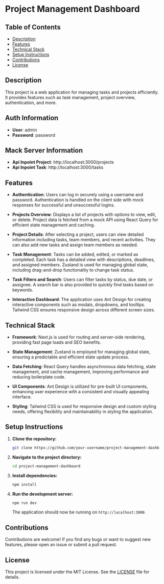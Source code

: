 # Project Management Dashboard

## Table of Contents

- [Description](#description)
- [Features](#features)
- [Technical Stack](#technical-stack)
- [Setup Instructions](#setup-instructions)
- [Contributions](#contributions)
- [License](#license)

## Description

This project is a web application for managing tasks and projects efficiently. It provides features such as task management, project overview, authentication, and more.

## Auth Information
- **User**: admin
- **Password**: password

##  Mack Server Information
- **Api Inpoint Project**: http://localhost:3000/projects
- **Api Inpoint Task**: http://localhost:3000/tasks

## Features

- **Authentication**: Users can log in securely using a username and password. Authentication is handled on the client side with mock responses for successful and unsuccessful logins.
  
- **Projects Overview**: Displays a list of projects with options to view, edit, or delete. Project data is fetched from a mock API using React Query for efficient state management and caching.

- **Project Details**: After selecting a project, users can view detailed information including tasks, team members, and recent activities. They can also add new tasks and assign team members as needed.

- **Task Management**: Tasks can be added, edited, or marked as completed. Each task has a detailed view with descriptions, deadlines, and assigned members. Zustand is used for managing global state, including drag-and-drop functionality to change task status.

- **Task Filters and Search**: Users can filter tasks by status, due date, or assignee. A search bar is also provided to quickly find tasks based on keywords.

- **Interactive Dashboard**: The application uses Ant Design for creating interactive components such as modals, dropdowns, and tooltips. Tailwind CSS ensures responsive design across different screen sizes.

## Technical Stack

- **Framework**: Next.js is used for routing and server-side rendering, providing fast page loads and SEO benefits.

- **State Management**: Zustand is employed for managing global state, ensuring a predictable and efficient state update process.

- **Data Fetching**: React Query handles asynchronous data fetching, state management, and cache management, improving performance and reducing boilerplate code.

- **UI Components**: Ant Design is utilized for pre-built UI components, enhancing user experience with a consistent and visually appealing interface.

- **Styling**: Tailwind CSS is used for responsive design and custom styling needs, offering flexibility and maintainability in styling the application.

## Setup Instructions

1. **Clone the repository:**

   ```bash
   git clone https://github.com/your-username/project-management-dashboard.git
   ```

2. **Navigate to the project directory:**

   ```bash
   cd project-management-dashboard
   ```

3. **Install dependencies:**

   ```bash
   npm install
   ```

4. **Run the development server:**

   ```bash
   npm run dev
   ```

   The application should now be running on `http://localhost:3000`.

## Contributions

Contributions are welcome! If you find any bugs or want to suggest new features, please open an issue or submit a pull request.

## License

This project is licensed under the MIT License. See the [LICENSE](LICENSE) file for details.
